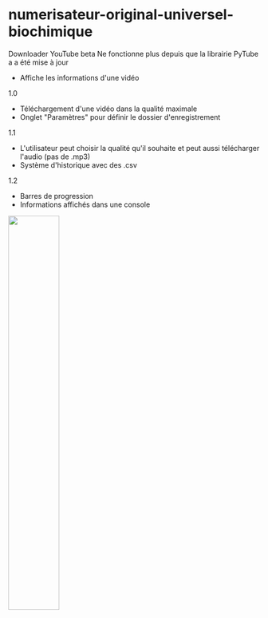 # numerisateur-original-universel-biochimique
Downloader YouTube
beta
Ne fonctionne plus depuis que la librairie PyTube a a été mise à jour
  - Affiche les informations d'une vidéo
  
1.0
  - Téléchargement d'une vidéo dans la qualité maximale
  - Onglet "Paramètres" pour définir le dossier d'enregistrement

1.1
  - L'utilisateur peut choisir la qualité qu'il souhaite et peut aussi télécharger l'audio (pas de .mp3)
  - Système d'historique avec des .csv

1.2
  - Barres de progression
  - Informations affichés dans une console 


<img src="https://user-images.githubusercontent.com/99681959/200183683-d13da36b-a180-4129-b924-206e89412dc4.png" width="45%">
